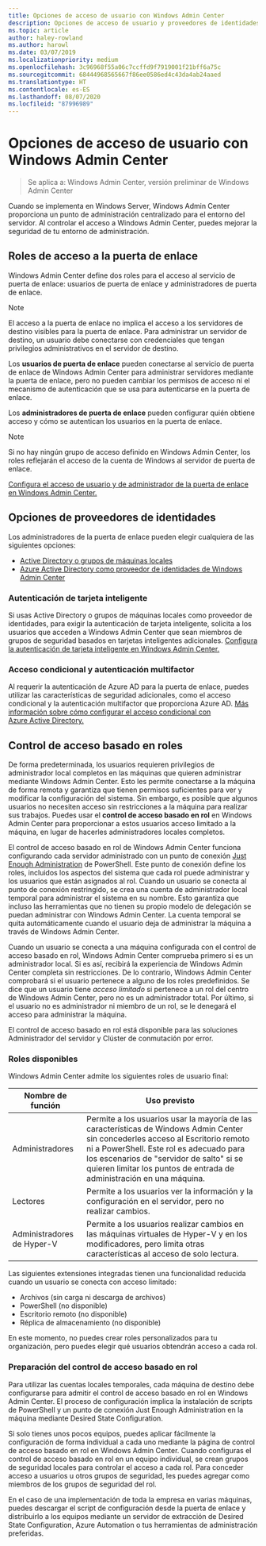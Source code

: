 ```yaml
---
title: Opciones de acceso de usuario con Windows Admin Center
description: Opciones de acceso de usuario y proveedores de identidades con Windows Admin Center (Project Honolulu)
ms.topic: article
author: haley-rowland
ms.author: harowl
ms.date: 03/07/2019
ms.localizationpriority: medium
ms.openlocfilehash: 3c96968f55a06c7ccffd9f7919001f21bff6a75c
ms.sourcegitcommit: 68444968565667f86ee0586ed4c43da4ab24aaed
ms.translationtype: HT
ms.contentlocale: es-ES
ms.lasthandoff: 08/07/2020
ms.locfileid: "87996989"
---
```

# <a name="user-access-options-with-windows-admin-center"></a>Opciones de acceso de usuario con Windows Admin Center

>Se aplica a: Windows Admin Center, versión preliminar de Windows Admin Center

Cuando se implementa en Windows Server, Windows Admin Center proporciona un punto de administración centralizado para el entorno del servidor. Al controlar el acceso a Windows Admin Center, puedes mejorar la seguridad de tu entorno de administración.

## <a name="gateway-access-roles"></a>Roles de acceso a la puerta de enlace

Windows Admin Center define dos roles para el acceso al servicio de puerta de enlace: usuarios de puerta de enlace y administradores de puerta de enlace.

> [!NOTE]
> El acceso a la puerta de enlace no implica el acceso a los servidores de destino visibles para la puerta de enlace. Para administrar un servidor de destino, un usuario debe conectarse con credenciales que tengan privilegios administrativos en el servidor de destino.

Los **usuarios de puerta de enlace** pueden conectarse al servicio de puerta de enlace de Windows Admin Center para administrar servidores mediante la puerta de enlace, pero no pueden cambiar los permisos de acceso ni el mecanismo de autenticación que se usa para autenticarse en la puerta de enlace.

Los **administradores de puerta de enlace** pueden configurar quién obtiene acceso y cómo se autentican los usuarios en la puerta de enlace.

>[!NOTE]
> Si no hay ningún grupo de acceso definido en Windows Admin Center, los roles reflejarán el acceso de la cuenta de Windows al servidor de puerta de enlace.

[Configura el acceso de usuario y de administrador de la puerta de enlace en Windows Admin Center.](../configure/user-access-control.md)

## <a name="identity-provider-options"></a>Opciones de proveedores de identidades

Los administradores de la puerta de enlace pueden elegir cualquiera de las siguientes opciones:

 - [Active Directory o grupos de máquinas locales](../configure/user-access-control.md#active-directory-or-local-machine-groups)
 - [Azure Active Directory como proveedor de identidades de Windows Admin Center](../configure/user-access-control.md#azure-active-directory)


### <a name="smartcard-authentication"></a>Autenticación de tarjeta inteligente

Si usas Active Directory o grupos de máquinas locales como proveedor de identidades, para exigir la autenticación de tarjeta inteligente, solicita a los usuarios que acceden a Windows Admin Center que sean miembros de grupos de seguridad basados en tarjetas inteligentes adicionales. [Configura la autenticación de tarjeta inteligente en Windows Admin Center.](../configure/user-access-control.md#active-directory-or-local-machine-groups)

### <a name="conditional-access-and-multi-factor-authentication"></a>Acceso condicional y autenticación multifactor

Al requerir la autenticación de Azure AD para la puerta de enlace, puedes utilizar las características de seguridad adicionales, como el acceso condicional y la autenticación multifactor que proporciona Azure AD. [Más información sobre cómo configurar el acceso condicional con Azure Active Directory.](/azure/active-directory/active-directory-conditional-access-azure-portal-get-started)

## <a name="role-based-access-control"></a>Control de acceso basado en roles

De forma predeterminada, los usuarios requieren privilegios de administrador local completos en las máquinas que quieren administrar mediante Windows Admin Center.
Esto les permite conectarse a la máquina de forma remota y garantiza que tienen permisos suficientes para ver y modificar la configuración del sistema.
Sin embargo, es posible que algunos usuarios no necesiten acceso sin restricciones a la máquina para realizar sus trabajos.
Puedes usar el **control de acceso basado en rol** en Windows Admin Center para proporcionar a estos usuarios acceso limitado a la máquina, en lugar de hacerles administradores locales completos.

El control de acceso basado en rol de Windows Admin Center funciona configurando cada servidor administrado con un punto de conexión [Just Enough Administration](https://aka.ms/jeadocs) de PowerShell.
Este punto de conexión define los roles, incluidos los aspectos del sistema que cada rol puede administrar y los usuarios que están asignados al rol.
Cuando un usuario se conecta al punto de conexión restringido, se crea una cuenta de administrador local temporal para administrar el sistema en su nombre.
Esto garantiza que incluso las herramientas que no tienen su propio modelo de delegación se puedan administrar con Windows Admin Center.
La cuenta temporal se quita automáticamente cuando el usuario deja de administrar la máquina a través de Windows Admin Center.

Cuando un usuario se conecta a una máquina configurada con el control de acceso basado en rol, Windows Admin Center comprueba primero si es un administrador local.
Si es así, recibirá la experiencia de Windows Admin Center completa sin restricciones.
De lo contrario, Windows Admin Center comprobará si el usuario pertenece a alguno de los roles predefinidos.
Se dice que un usuario tiene *acceso limitado* si pertenece a un rol del centro de Windows Admin Center, pero no es un administrador total.
Por último, si el usuario no es administrador ni miembro de un rol, se le denegará el acceso para administrar la máquina.

El control de acceso basado en rol está disponible para las soluciones Administrador del servidor y Clúster de conmutación por error.

### <a name="available-roles"></a>Roles disponibles

Windows Admin Center admite los siguientes roles de usuario final:

Nombre de función | Uso previsto
----------|-------------
Administradores | Permite a los usuarios usar la mayoría de las características de Windows Admin Center sin concederles acceso al Escritorio remoto ni a PowerShell. Este rol es adecuado para los escenarios de "servidor de salto" si se quieren limitar los puntos de entrada de administración en una máquina.
Lectores | Permite a los usuarios ver la información y la configuración en el servidor, pero no realizar cambios.
Administradores de Hyper-V | Permite a los usuarios realizar cambios en las máquinas virtuales de Hyper-V y en los modificadores, pero limita otras características al acceso de solo lectura.

Las siguientes extensiones integradas tienen una funcionalidad reducida cuando un usuario se conecta con acceso limitado:

- Archivos (sin carga ni descarga de archivos)
- PowerShell (no disponible)
- Escritorio remoto (no disponible)
- Réplica de almacenamiento (no disponible)

En este momento, no puedes crear roles personalizados para tu organización, pero puedes elegir qué usuarios obtendrán acceso a cada rol.

### <a name="preparing-for-role-based-access-control"></a>Preparación del control de acceso basado en rol

Para utilizar las cuentas locales temporales, cada máquina de destino debe configurarse para admitir el control de acceso basado en rol en Windows Admin Center.
El proceso de configuración implica la instalación de scripts de PowerShell y un punto de conexión Just Enough Administration en la máquina mediante Desired State Configuration.

Si solo tienes unos pocos equipos, puedes aplicar fácilmente la configuración de forma individual a cada uno mediante la página de control de acceso basado en rol en Windows Admin Center.
Cuando configuras el control de acceso basado en rol en un equipo individual, se crean grupos de seguridad locales para controlar el acceso a cada rol.
Para conceder acceso a usuarios u otros grupos de seguridad, les puedes agregar como miembros de los grupos de seguridad del rol.

En el caso de una implementación de toda la empresa en varias máquinas, puedes descargar el script de configuración desde la puerta de enlace y distribuirlo a los equipos mediante un servidor de extracción de Desired State Configuration, Azure Automation o tus herramientas de administración preferidas.